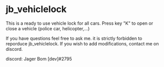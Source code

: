 # jb_vehiclelock
This is a ready to use vehicle lock for all cars. Press key "K" to open or close a vehicle (police car, helicopter,...)

If you have questions feel free to ask me. 
it is strictly forbidden to reporduce jb_vehiclelock. If you wish to add modifications, contact me on discord.


discord: Jager Bom [dev]#2795
